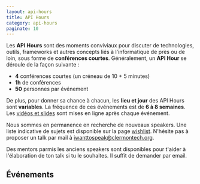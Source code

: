 ```yaml
---
layout: api-hours
title: API Hours
category: api-hours
paginate: 10
---
```


Les **API Hours** sont des moments conviviaux pour discuter de technologies,
outils, frameworks et autres concepts liés à l'informatique de près ou de loin,
sous forme de **conférences courtes**.  Généralement, un **API Hour** se
déroule de la façon suivante :

* **4** conférences courtes (un créneau de 10 + 5 minutes)
* **1h** de conférences
* **50** personnes par événement

De plus, pour donner sa chance à chacun, les **lieu et jour** des API Hours
sont **variables**. La fréquence de ces événements est de **6 à 8 semaines**.
Les [vidéos et slides](/talks/) sont mises en ligne après chaque événement.

Nous sommes en permanence en recherche de nouveaux speakers.
Une liste indicative de sujets est disponible sur la page [wishlist](/api-hours/wishlist.html).
N'hésite pas à proposer un talk par mail à [iwanttospeak@clermontech.org](mailto:iwanttospeak@clermontech.org).

Des mentors parmis les anciens speakers sont disponibles pour t'aider à l'élaboration de ton talk si tu le souhaites.
Il suffit de demander par email.

## &Eacute;vénements
